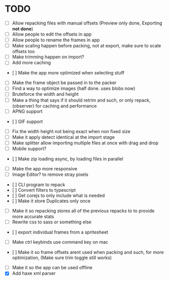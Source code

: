 # TODO

- [ ] Allow repacking files with manual offsets (Preview only done, Exporting **not done**)
- [ ] Allow people to edit the offsets in app
- [ ] Allow people to rename the frames in app
- [ ] Make scaling happen before packing, not at export, make sure to scale offsets too
- [ ] Make trimming happen on import?
- [ ] Add more caching
- [ ] Make the app more optimized when selecting stuff
- [ ] Make the frame object be passed in to the packer
- [ ] Find a way to optimize images (half done. uses blobs now)
- [ ] Bruteforce the width and height
- [ ] Make a thing that says if it should retrim and such, or only repack, (observer) for caching and performance
- [ ] APNG support
- [ ] GIF support
- [ ] Fix the width height not being exact when non fixed size
- [ ] Make it apply detect identical at the import stage
- [ ] Make splitter allow importing multiple files at once with drag and drop
- [ ] Mobile support?
- [ ] Make zip loading async, by loading files in parallel
- [ ] Make the app more responsive
- [ ] Image Editor? to remove stray pixels
- [ ] CLI program to repack
- [ ] Convert filters to typescript
- [ ] Get corejs to only include what is needed
- [ ] Make it store Duplicates only once
- [ ] Make it so repacking stores all of the previous repacks to to provide more accurate stats
- [ ] Rewrite css to sass or something else
- [ ] export individual frames from a spritesheet
- [ ] Make ctrl keybinds use command key on mac
- [ ] Make it so frame offsets arent used when packing and such, for more optimization, (Make sure trim toggle still works)
- [ ] Make it so the app can be used offline
- [X] Add haxe xml parser
